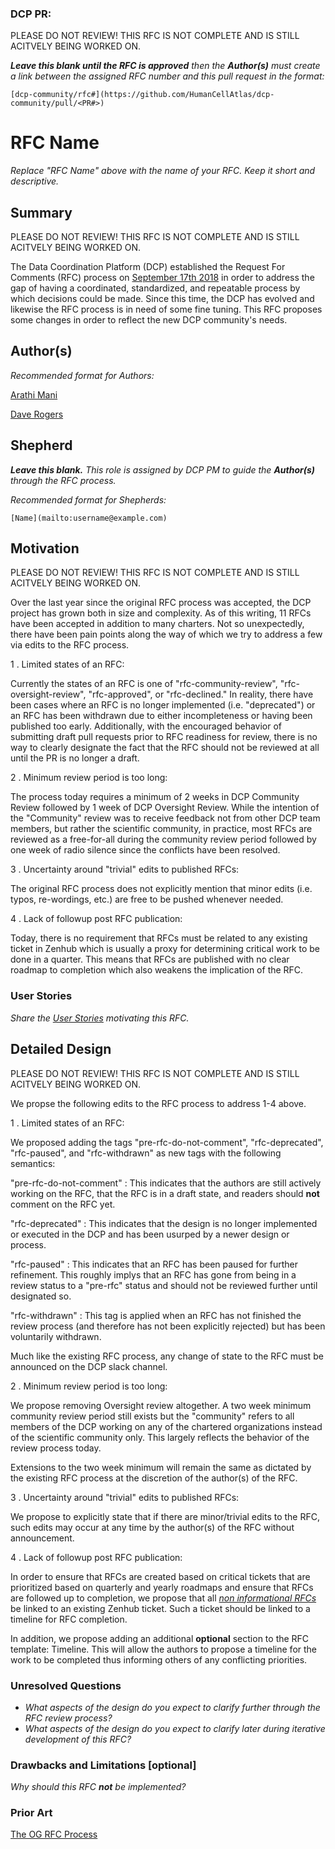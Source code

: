 ### DCP PR:

PLEASE DO NOT REVIEW! THIS RFC IS NOT COMPLETE AND IS STILL ACITVELY BEING WORKED ON.

***Leave this blank until the RFC is approved** then the **Author(s)** must create a link between the assigned RFC number and this pull request in the format:*

`[dcp-community/rfc#](https://github.com/HumanCellAtlas/dcp-community/pull/<PR#>)`

# RFC Name

*Replace "RFC Name" above with the name of your RFC. Keep it short and descriptive.*

## Summary

PLEASE DO NOT REVIEW! THIS RFC IS NOT COMPLETE AND IS STILL ACITVELY BEING WORKED ON.

The Data Coordination Platform (DCP) established the Request For Comments (RFC) process on 
[September 17th 2018](https://github.com/HumanCellAtlas/dcp-community/pull/26) in order to address the gap of having a
coordinated, standardized, and repeatable process by which decisions could be made. Since this time, the DCP has evolved
and likewise the RFC process is in need of some fine tuning. This RFC proposes some changes in order to reflect the new
DCP community's needs.  

## Author(s)

*Recommended format for Authors:*

 [Arathi Mani](mailto:arathi.mani@chanzuckerberg.com)
 
 [Dave Rogers](mailto:dave@clevercanary.com)

## Shepherd
***Leave this blank.** This role is assigned by DCP PM to guide the **Author(s)** through the RFC process.*

*Recommended format for Shepherds:*

 `[Name](mailto:username@example.com)`

## Motivation

PLEASE DO NOT REVIEW! THIS RFC IS NOT COMPLETE AND IS STILL ACITVELY BEING WORKED ON.

Over the last year since the original RFC process was accepted, the DCP project has grown both in size and complexity.
As of this writing, 11 RFCs have been accepted in addition to many charters. Not so unexpectedly, there have been pain
points along the way of which we try to address a few via edits to the RFC process.

1 . Limited states of an RFC:

Currently the states of an RFC is one of "rfc-community-review", "rfc-oversight-review", 
"rfc-approved", or "rfc-declined." In reality, there have been cases where an RFC is no longer implemented (i.e. 
"deprecated") or an RFC has been withdrawn due to either incompleteness or having been published too early. 
Additionally, with the encouraged behavior of submitting draft pull requests prior to RFC readiness for review, there
is no way to clearly designate the fact that the RFC should not be reviewed at all until the PR is no longer a draft.

2 . Minimum review period is too long:

The process today requires a minimum of 2 weeks in DCP Community Review followed by 1 week of DCP Oversight Review.
While the intention of the "Community" review was to receive feedback not from other DCP team members, but rather the 
scientific community, in practice, most RFCs are reviewed as a free-for-all during the community review period followed
by one week of radio silence since the conflicts have been resolved. 

3 . Uncertainty around "trivial" edits to published RFCs:

The original RFC process does not explicitly mention that minor edits (i.e. typos, re-wordings, etc.) are free to be
pushed whenever needed. 

4 . Lack of followup post RFC publication:

Today, there is no requirement that RFCs must be related to any existing ticket in Zenhub which is usually a proxy for
determining critical work to be done in a quarter. This means that RFCs are published with no clear roadmap to
completion which also weakens the implication of the RFC. 

### User Stories

*Share the [User Stories](https://www.mountaingoatsoftware.com/agile/user-stories) motivating this RFC.*

## Detailed Design

PLEASE DO NOT REVIEW! THIS RFC IS NOT COMPLETE AND IS STILL ACITVELY BEING WORKED ON.

We propse the following edits to the RFC process to address 1-4 above.

1 . Limited states of an RFC:

We proposed adding the tags "pre-rfc-do-not-comment", "rfc-deprecated", "rfc-paused", and "rfc-withdrawn" as new tags with the following 
semantics:

"pre-rfc-do-not-comment" : This indicates that the authors are still actively working on the RFC, that the RFC is in a
draft state, and readers should **not** comment on the RFC yet. 

"rfc-deprecated" : This indicates that the design is no longer implemented or executed in the DCP and has been usurped
by a newer design or process.

"rfc-paused" : This indicates that an RFC has been paused for further refinement. This roughly implys that an RFC has
gone from being in a review status to a "pre-rfc" status and should not be reviewed further until designated so.

"rfc-withdrawn" : This tag is applied when an RFC has not finished the review process (and therefore has not been 
explicitly rejected) but has been voluntarily withdrawn.

Much like the existing RFC process, any change of state to the RFC must be announced on the DCP slack channel.

2 . Minimum review period is too long:

We propose removing Oversight review altogether. A two week minimum community review period still exists but the 
"community" refers to all members of the DCP working on any of the chartered organizations instead of the scientific
community only. This largely reflects the behavior of the review process today.

Extensions to the two week minimum will remain the same as dictated by the existing RFC process at the discretion of
the author(s) of the RFC.

3 . Uncertainty around "trivial" edits to published RFCs:

We propose to explicitly state that if there are minor/trivial edits to the RFC, such edits may occur at any time by
the author(s) of the RFC without announcement.

4 . Lack of followup post RFC publication:

In order to ensure that RFCs are created based on critical tickets that are prioritized based on quarterly and yearly
roadmaps and ensure that RFCs are followed up to completion, we propose that all 
[*non informational RFCs*](https://github.com/HumanCellAtlas/dcp-community/issues/30) be linked to an existing Zenhub
ticket. Such a ticket should be linked to a timeline for RFC completion.

In addition, we propose adding an additional **optional** section to the RFC template: Timeline. This will allow the 
authors to propose a timeline for the work to be completed thus informing others of any conflicting priorities.

 

### Unresolved Questions

- *What aspects of the design do you expect to clarify further through the RFC review process?*
- *What aspects of the design do you expect to clarify later during iterative development of this RFC?*

### Drawbacks and Limitations [optional]

*Why should this RFC **not** be implemented?*

### Prior Art

[The OG RFC Process](https://github.com/HumanCellAtlas/dcp-community/blob/master/rfcs/text/0001-rfc-process.md)
